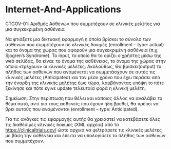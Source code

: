 # Internet-And-Applications

CTGOV-01: Αριθμός Ασθενών που συμμετέχουν σε κλινικές μελέτες για μια συγκεκριμένη ασθένεια

Να φτιάξετε μια δικτυακή εφαρμογή η οποία βρίσκει το σύνολο των ασθενών που συμμετέχουν σε κλινικές δοκιμές (enrollment – type: actual) και το όνομα της χώρας που αφορούν μια συγκεκριμένη ασθένεια (π.χ. Sjogren’s Syndrome). Το input, το οποίο θα το ορίζει ο χρήστης μέσω της web σελίδας, θα είναι: το όνομα της ασθένειας, το όνομα της χώρας στην οποία «τρέχουν» οι κλινικές μελέτες. Ακολούθως, Θα βρίσκει(output) το πλήθος των ασθενών που αναμένεται να συμμετάσχουν σε αυτές τις κλινικές μελέτες (Anticipated) και τον μέσο χρόνο που έχει περάσει από την έναρξη της κλινικής μελέτης έως τώρα, λαμβάνοντας υπόψη το πότε ξεκίνησε και πότε έγινε update τελευταία φορά η κλινική μελέτη.

Σημείωση: Στην περίπτωση που θέλει και κάποιος άλλος να αναλάβει το θέμα αυτό, αντί για τους ασθενείς που έχουν ήδη βρεθεί, θα πρέπει να βρει αυτούς που αναμένονται (enrollment – type: Anticipated).

Για τις ανάγκες τις εφαρμογής αυτής θα χρειαστεί να κατεβάσετε όλες τις διαθέσιμες κλινικές δοκιμές (XML αρχεία) από το https://clinicaltrials.gov/ ώστε αρχικά να φιλτράρετε τις κλινικές μελέτες με βάση την ασθένεια και έπειτα να υπολογίσετε το πλήθος των ασθενών που συμμετέχουν.
